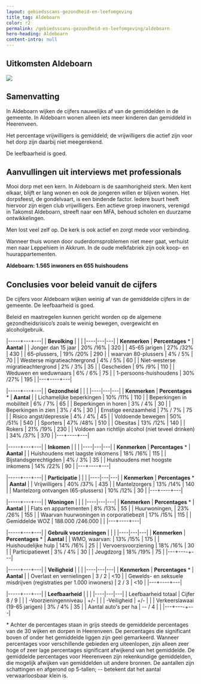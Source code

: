 ```yaml
---
layout: gebiedsscans-gezondheid-en-leefomgeving
title_tag: Aldeboarn
color: r2
permalink: /gebiedsscans-gezondheid-en-leefomgeving/aldeboarn
hero-heading: Aldeboarn
content-intro: null
---
```

## Uitkomsten Aldeboarn

![](/uploads/Grafieken_Gebiedsscans_Dorpen-02.png)

## Samenvatting
In Aldeboarn wijken de cijfers nauwelijks af van de gemiddelden in de gemeente. In Aldeboarn wonen alleen iets meer kinderen dan gemiddeld in Heerenveen.

Het percentage vrijwilligers is gemiddeld; de vrijwilligers die actief zijn voor het dorp zijn daarbij niet meegerekend.

De leefbaarheid is goed.

## Aanvullingen uit interviews met professionals
Mooi dorp met een kern. In Aldeboarn is de saamhorigheid sterk. Men kent elkaar, blijft er lang wonen en ook de jongeren willen er blijven wonen. Het dorpsfeest, de gondelvaart, is een bindende factor. Iedere buurt heeft hiervoor zijn eigen club vrijwilligers. Een actieve groep inwoners, verenigd in Takomst Aldeboarn, streeft naar een MFA, behoud scholen en duurzame ontwikkelingen.

Men lost veel zelf op. De kerk is ook actief en zorgt mede voor verbinding.

Wanneer thuis wonen door ouderdomsproblemen niet meer gaat, verhuist men naar Leppehiem in Akkrum.  In de oude melkfabriek zijn ook koop- en huurappartementen.

**Aldeboarn: 1.565 inwoners en 655 huishoudens**

## Conclusies voor beleid vanuit de cijfers
De cijfers voor Aldeboarn wijken weinig af van de gemiddelde cijfers in de gemeente. De leefbaarheid is goed.

Beleid en maatregelen kunnen gericht worden op de algemene gezondheidsrisico’s zoals te weinig bewegen, overgewicht en alcoholgebruik.

|-----+---+---|
|  **Bevolking**  |  |    |
|----|---|---|
| **Kenmerken**  | **Percentages** * | **Aantal** |
| Jonger dan 15 jaar                                  | 20% /16% | 320 |
| 45-65 jarigen                                       | 27% /32% | 430 |
| 65-plussers,                                        | 19% /20% | 290 |
| waarvan 80-plussers                                 | 4% / 5% | 70 |
| Westerse migratieachtergrond                        | 4% / 5% | 60 |
| Niet-westerse migratieachtergrond                   | 2% / 3% | 35 |
| Gescheiden                                          | 9% /9% | 110 |
| Weduwen en weduwnaars                               | 6% / 6% | 75 |
| 1-persoons-huishoudens                              | 30% /27%  | 195 |
|---+----+---|

|-----+---+---|
| **Gezondheid** |     |     |
|----|---|---|
| **Kenmerken** | **Percentages** * | **Aantal** |
| Lichamelijke beperkingen                            |  10% /11%   |  110   |
| Beperkingen in mobiliteit                           |  6% / 7%   |  65   |
| Beperkingen in horen                                |  3% / 4%   |  30   |
| Beperkingen in zien                                 |  3% / 4%   |  30   |
| Ernstige eenzaamheid                                |  7% / 7%   |  75   |
| Risico angst/depressie                              |  4% / 4%   |  45   |
| Voldoende bewegen                                   |  50% /51%   |  540   |
| Sporters                                            |  47% /48%   |  510   |
| Obesitas                                            |  13% /12%   |  140   |
| Rokers                                              |  21% /19%   |  230   |
| Voldoen aan richtlijn alcohol (niet teveel drinken) |  34% /37%   |  370   |
|---+----+---|

|-----+---+---|
| **Inkomen** |     |     |
|----|---|---|
| **Kenmerken**    | **Percentages** * | **Aantal** |
| Huishoudens met laagste inkomens                    |  18% /16%      |   115      |
| Bijstandsgerechtigden                               |  4% / 3%      |   35      |
| Huishoudens met hoogste inkomens                    |  14% /22%      |   90      |
|---+----+---|

|-----+---+---|
| **Participatie** |     |     |
|----|---|---|
| **Kenmerken**  | **Percentages** * | **Aantal** |
| Vrijwilligers                                       |  40% /37%      |   435      |
| Mantelzorgers                                       |  13% /14%     |   140      |
| Mantelzorg ontvangen (65-plussers)                  |  10% /12%     |   30      |
|---+----+---|

|-----+---+---|
| **Woningen** |     |     |
|----|---|---|
| **Kenmerken** | **Percentages** * | **Aantal** |
| Flats en appartementen                              | 8% /13% |  55 |
| Huurwoningen,                                       | 23% /26% |  155 |
| Waarvan huurwoningen in corporatiebezit             | 17% /15% |  115 |
| Gemiddelde WOZ                                      | 188.000 /246.000 |      |
|---+----+---|

|-----+---+---|
| **Gebruik voorzieningen** |     |     |
|----|---|---|
| **Kenmerken** | **Percentages** * | **Aantal** |
| WMO, waarvan:                                       | 13% /15% | 175 |
| Huishoudelijke hulp                                 | 14% /16% | 25 |
| Vervoersvoorziening                                 | 18% /16% | 30 |
| Participatiewet                                     | 3% / 4% | 30 |
| Jeugdzorg                                           | 18% /19% | 75 |
|---+----+---|

|-----+---+---|
| **Veiligheid** |     |     |
|----|---|---|
| **Kenmerken** | **Percentages** * | **Aantal** |
| Overlast en vernielingen                                           | 3 / 2 | <10 |
| Gewelds- en seksuele misdrijven (registraties per 1.000 inwoners)  | 2 / 3 | <10 |
|---+----+---|

|-----+---+---|
| **Leefbaarheid** |     |     |
|----|---|---|
| Leefbaarheid totaal                                | Cijfer 8 / 9 |                     |
| -Voorzieningenniveau                               | +/- |                     |
| -Veiligheid                                        | +/- |               |
| Verkeerslawaai (19-65 jarigen)                     | 3% / 4% |     35                |
| Aantal auto's per ha                               | -- / 4 |                     |
|---+----+---|

\* Achter de percentages staan in grijs steeds de gemiddelde percentages van de 30 wijken en dorpen in Heerenveen. De percentages die significant boven of onder het gemiddelde liggen zijn geel gemarkeerd. Wanneer percentages voor verschillende gebieden erg uiteenlopen, zijn alleen zeer hoge of zeer lage percentages significant afwijkend van het gemiddelde. De gemiddelde percentages voor Heerenveen zijn rekenkundige gemiddelden, die mogelijk afwijken van gemiddelden uit andere bronnen. De aantallen zijn schattingen en afgerond op 5-tallen; -- betekent dat het aantal verwaarloosbaar klein is.
